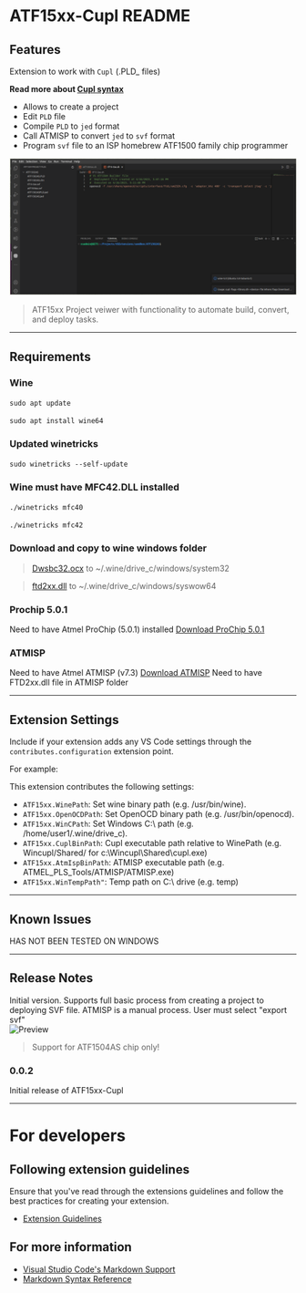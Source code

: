 # ATF15xx-Cupl README
## Features

Extension to work with `Cupl` (.PLD_ files)

**Read more about [Cupl syntax](src/assets/docs/CUPL.md)**

- Allows to create a project
- Edit ``PLD`` file
- Compile ``PLD`` to ``jed`` format
- Call ATMISP to convert ``jed`` to ``svf`` format
- Program ``svf`` file to an ISP homebrew ATF1500 family chip programmer

<picture>  
  <img alt="Preview" src="src/assets/preview.png">
</picture>

> ATF15xx Project veiwer with functionality to automate build, convert, and deploy tasks.

---

## Requirements
### Wine
```sudo apt update```

```sudo apt install wine64```

### Updated winetricks
```sudo winetricks --self-update```


### Wine must have MFC42.DLL installed
```./winetricks mfc40```

```./winetricks mfc42```

### Download and copy to wine windows folder
>[Dwsbc32.ocx](src/assets/bin/Dwsbc32.ocx) to ~/.wine/drive_c/windows/system32

>[ftd2xx.dll](src/assets/bin/ftd2xx.dll) to ~/.wine/drive_c/windows/syswow64

### Prochip 5.0.1
Need to have Atmel ProChip (5.0.1) installed [Download ProChip 5.0.1](https://www.microchip.com/prochiplicensing/#/)
### ATMISP
  Need to have Atmel ATMISP (v7.3) [Download ATMISP](http://ww1.microchip.com/downloads/en/DeviceDoc/ATMISP7.zip)
  Need to have FTD2xx.dll file in ATMISP folder


---
## Extension Settings

Include if your extension adds any VS Code settings through the `contributes.configuration` extension point.

For example:

This extension contributes the following settings:

* `ATF15xx.WinePath`: Set wine binary path (e.g. /usr/bin/wine).
* `ATF15xx.OpenOCDPath`: Set OpenOCD binary path (e.g. /usr/bin/openocd).
* `ATF15xx.WinCPath`: Set Windows C:\ path (e.g. /home/user1/.wine/drive_c).
*  `ATF15xx.CuplBinPath`: Cupl executable path relative to WinePath 
  (e.g. Wincupl/Shared/ for c:\\Wincupl\\Shared\\cupl.exe)
* `ATF15xx.AtmIspBinPath`: ATMISP executable path (e.g. ATMEL_PLS_Tools/ATMISP/ATMISP.exe)
* `ATF15xx.WinTempPath"`: Temp path on C:\ drive (e.g. temp)

---
## Known Issues

HAS NOT BEEN TESTED ON WINDOWS

---
## Release Notes

Initial version. Supports full basic process from creating a project to deploying SVF file.
ATMISP is a manual process. User must select "export svf"
<picture>  
  <img alt="Preview" src="src/assets/atmisp-svf.png">
</picture>

> Support for ATF1504AS chip only!
### 0.0.2

Initial release of ATF15xx-Cupl


---

# For developers
## Following extension guidelines

Ensure that you've read through the extensions guidelines and follow the best practices for creating your extension.

* [Extension Guidelines](https://code.visualstudio.com/api/references/extension-guidelines)


## For more information

* [Visual Studio Code's Markdown Support](http://code.visualstudio.com/docs/languages/markdown)
* [Markdown Syntax Reference](https://help.github.com/articles/markdown-basics/)

